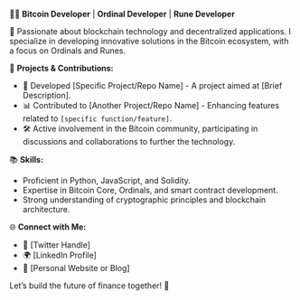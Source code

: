 👨‍💻 **Bitcoin Developer** | **Ordinal Developer** | **Rune Developer**

🔗 Passionate about blockchain technology and decentralized applications. I specialize in developing innovative solutions in the Bitcoin ecosystem, with a focus on Ordinals and Runes.

🌟 **Projects & Contributions:**
- 🚀 Developed [Specific Project/Repo Name] - A project aimed at [Brief Description].
- 📊 Contributed to [Another Project/Repo Name] - Enhancing features related to `[specific function/feature]`.
- 🛠️ Active involvement in the Bitcoin community, participating in discussions and collaborations to further the technology.

📚 **Skills:**
- Proficient in Python, JavaScript, and Solidity.
- Expertise in Bitcoin Core, Ordinals, and smart contract development.
- Strong understanding of cryptographic principles and blockchain architecture.

🌐 **Connect with Me:**
- 💬 [Twitter Handle]
- 🌍 [LinkedIn Profile]
- 📝 [Personal Website or Blog]

Let’s build the future of finance together! 🚀

